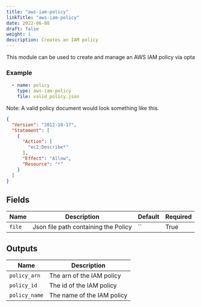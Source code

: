 ```yaml
---
title: "aws-iam-policy"
linkTitle: "aws-iam-policy"
date: 2022-06-08
draft: false
weight: 1
description: Creates an IAM policy
---
```


This module can be used to create and manage an AWS IAM policy via opta

### Example
```yaml
  - name: policy
    type: aws-iam-policy
    file: valid_policy.json
```

Note: A valid policy document would look something like this.
```json
{
  "Version": "2012-10-17",
  "Statement": [
    {
      "Action": [
        "ec2:Describe*"
      ],
      "Effect": "Allow",
      "Resource": "*"
    }
  ]
}
```


## Fields


| Name      | Description | Default | Required |
| ----------- | ----------- | ------- | -------- |
| `file` | Json file path containing the Policy | `` | True |

## Outputs


| Name      | Description |
| ----------- | ----------- |
| `policy_arn` | The arn of the IAM policy |
| `policy_id` | The id of the IAM policy |
| `policy_name` | The name of the IAM policy |